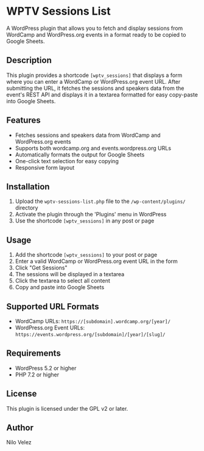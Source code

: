 # WPTV Sessions List

A WordPress plugin that allows you to fetch and display sessions from WordCamp and WordPress.org events in a format ready to be copied to Google Sheets.

## Description

This plugin provides a shortcode `[wptv_sessions]` that displays a form where you can enter a WordCamp or WordPress.org event URL. After submitting the URL, it fetches the sessions and speakers data from the event's REST API and displays it in a textarea formatted for easy copy-paste into Google Sheets.

## Features

- Fetches sessions and speakers data from WordCamp and WordPress.org events
- Supports both wordcamp.org and events.wordpress.org URLs
- Automatically formats the output for Google Sheets
- One-click text selection for easy copying
- Responsive form layout

## Installation

1. Upload the `wptv-sessions-list.php` file to the `/wp-content/plugins/` directory
2. Activate the plugin through the 'Plugins' menu in WordPress
3. Use the shortcode `[wptv_sessions]` in any post or page

## Usage

1. Add the shortcode `[wptv_sessions]` to your post or page
2. Enter a valid WordCamp or WordPress.org event URL in the form
3. Click "Get Sessions"
4. The sessions will be displayed in a textarea
5. Click the textarea to select all content
6. Copy and paste into Google Sheets

## Supported URL Formats

- WordCamp URLs: `https://[subdomain].wordcamp.org/[year]/`
- WordPress.org Event URLs: `https://events.wordpress.org/[subdomain]/[year]/[slug]/`

## Requirements

- WordPress 5.2 or higher
- PHP 7.2 or higher

## License

This plugin is licensed under the GPL v2 or later.

## Author

Nilo Velez 